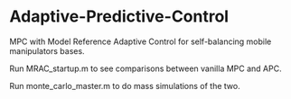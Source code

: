 # Adaptive-Predictive-Control
MPC with Model Reference Adaptive Control for self-balancing mobile manipulators bases.


Run MRAC_startup.m to see comparisons between vanilla MPC and APC. 

Run monte_carlo_master.m to do mass simulations of the two. 
